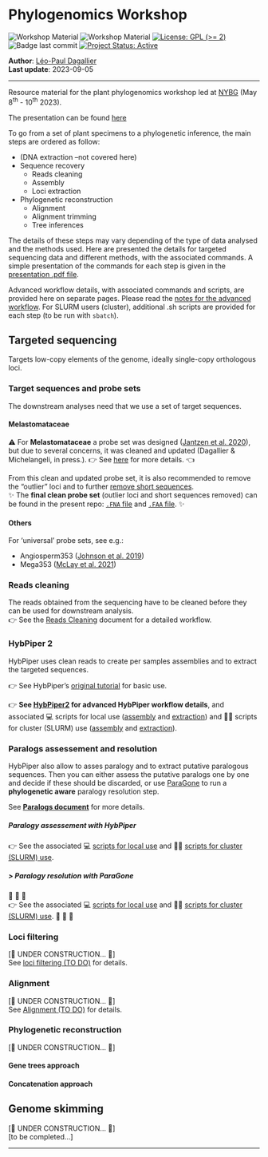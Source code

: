 
<!-- README.md is generated from README.Rmd. Please edit that file -->

# Phylogenomics Workshop

<!-- badges: start -->

![Workshop
Material](https://img.shields.io/badge/status-under_construction-orange)
![Workshop
Material](https://img.shields.io/badge/Workshop-Material-brightgreen)
[![License: GPL (\>=
2)](https://img.shields.io/badge/License-GPL%20%28%3E%3D%202%29-blue.svg)](https://choosealicense.com/licenses/gpl-2.0/)
![Badge last
commit](https://img.shields.io/github/last-commit/LPDagallier/Phylogenomics_Workshop)
[![Project Status:
Active](https://www.repostatus.org/badges/latest/active.svg)](https://www.repostatus.org/#active)
<!-- badges: end -->

**Author**: [Léo-Paul
Dagallier](https://orcid.org/0000-0002-3270-1544)  
**Last update**: 2023-09-05

------------------------------------------------------------------------

Resource material for the plant phylogenomics workshop led at
[NYBG](https://www.nybg.org/science-project/a-phylogenomics-approach-to-resolving-one-of-the-worlds-most-diverse-tropical-angiosperm-radiations-melastomataceae/)
(May 8<sup>th</sup> - 10<sup>th</sup> 2023).

The presentation can be found
[here](./Plant_Phylogenomics_Workshop_001.pdf)

To go from a set of plant specimens to a phylogenetic inference, the
main steps are ordered as follow:

- (DNA extraction –not covered here)
- Sequence recovery
  - Reads cleaning  
  - Assembly  
  - Loci extraction  
- Phylogenetic reconstruction
  - Alignment  
  - Alignment trimming  
  - Tree inferences

The details of these steps may vary depending of the type of data
analysed and the methods used. Here are presented the details for
targeted sequencing data and different methods, with the associated
commands. A simple presentation of the commands for each step is given
in the [presentation .pdf file](./Plant_Phylogenomics_Workshop_001.pdf).

Advanced workflow details, with associated commands and scripts, are
provided here on separate pages. Please read the [notes for the advanced
workflow](Notes_for_advanced_wf.md). For SLURM users (cluster),
additional .sh scripts are provided for each step (to be run with
`sbatch`).

## Targeted sequencing

Targets low-copy elements of the genome, ideally single-copy orthologous
loci.

### Target sequences and probe sets

The downstream analyses need that we use a set of target sequences.

#### Melastomataceae

:warning: For **Melastomataceae** a probe set was designed ([Jantzen et
al. 2020](https://bsapubs.onlinelibrary.wiley.com/doi/abs/10.1002/aps3.11345)),
but due to several concerns, it was cleaned and updated (Dagallier &
Michelangeli, in press.). :point_right: See
[here](https://github.com/LPDagallier/Clean_Melasto_probe_set) for more
details. :point_left:

From this clean and updated probe set, it is also recommended to remove
the “outlier” loci and to further [remove short
sequences]((https://github.com/mossmatters/HybPiper/wiki/Troubleshooting,-common-issues,-and-recommendations#14-fixing-and-filtering-your-target-file)).  
:sparkles: The **final clean probe set** (outlier loci and short
sequences removed) can be found in the present repo: [`.FNA`
file](PHYLOGENY_RECONSTRUCTION/PROBE_SET_CLEAN_v5.FNA) and [`.FAA`
file](PHYLOGENY_RECONSTRUCTION/PROBE_SET_CLEAN_v5_prot.FAA). :sparkles:

#### Others

For ‘universal’ probe sets, see e.g.:  
- Angiosperm353 ([Johnson et
al. 2019](https://doi.org/10.1093/sysbio/syy086))  
- Mega353 ([McLay et
al. 2021](https://github.com/chrisjackson-pellicle/NewTargets))

### Reads cleaning

The reads obtained from the sequencing have to be cleaned before they
can be used for downstream analysis.  
:point_right: See the [Reads Cleaning](Reads_cleaning.md) document for a
detailed workflow.

### HybPiper 2

HybPiper uses clean reads to create per samples assemblies and to
extract the targeted sequences.

:point_right: See HybPiper’s [original
tutorial](https://github.com/mossmatters/HybPiper/wiki/Tutorial) for
basic use.

:point_right: **See [HybPiper2](HybPiper2.md) for advanced HybPiper
workflow details**, and associated :computer: scripts for local use
([assembly](PHYLOGENY_RECONSTRUCTION/SCRIPTS_local/hybpiper2_assemble.sh)
and
[extraction](PHYLOGENY_RECONSTRUCTION/SCRIPTS_local/hybpiper2_extract.sh))
and :woman_technologist: scripts for cluster (SLURM) use
([assembly](PHYLOGENY_RECONSTRUCTION/SCRIPTS_cluster/hybpiper2_assemble_TEMPLATE.sh)
and
[extraction](PHYLOGENY_RECONSTRUCTION/SCRIPTS_cluster/hybpiper2_extract_TEMPLATE.sh)).

### Paralogs assessement and resolution

HybPiper also allow to asses paralogy and to extract putative paralogous
sequences. Then you can either assess the putative paralogs one by one
and decide if these should be discarded, or use
[ParaGone](https://github.com/chrisjackson-pellicle/ParaGone) to run a
**phylogenetic aware** paralogy resolution step.

See [**Paralogs document**](Paralogs.md) for more details.

##### Paralogy assessement with HybPiper

:point_right: See the associated :computer: [scripts for local
use](PHYLOGENY_RECONSTRUCTION/SCRIPTS_local/hybpiper2_paralogs.sh) and
:woman_technologist: [scripts for cluster (SLURM)
use](PHYLOGENY_RECONSTRUCTION/SCRIPTS_cluster/hybpiper2_paralogs_TEMPLATE.sh).

##### \> Paralogy resolution with ParaGone

:construction: :construction: :construction:  
:point_right: See the associated :computer: [scripts for local
use](PHYLOGENY_RECONSTRUCTION/SCRIPTS_local/hybpiper2_paralogs.sh) and
:woman_technologist: [scripts for cluster (SLURM)
use](PHYLOGENY_RECONSTRUCTION/SCRIPTS_cluster/hybpiper2_paralogs_TEMPLATE.sh).
:construction: :construction: :construction:

### Loci filtering

\[:construction: UNDER CONSTRUCTION… :construction:\]  
See [loci filtering (TO DO)](Loci_filtering.md) for details.

### Alignment

\[:construction: UNDER CONSTRUCTION… :construction:\]  
See [Alignment (TO DO)](Alignment.md) for details.

### Phylogenetic reconstruction

\[:construction: UNDER CONSTRUCTION… :construction:\]

#### Gene trees approach

#### Concatenation approach

## Genome skimming

\[:construction: UNDER CONSTRUCTION… :construction:\]  
\[to be completed…\]

------------------------------------------------------------------------
